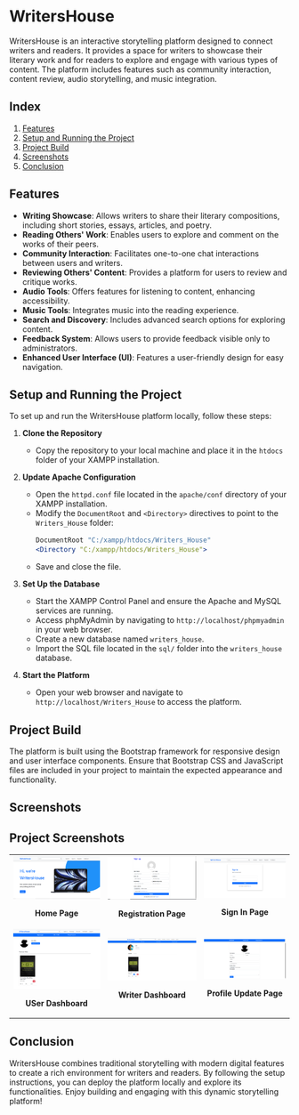 # WritersHouse

WritersHouse is an interactive storytelling platform designed to connect writers and readers. It provides a space for writers to showcase their literary work and for readers to explore and engage with various types of content. The platform includes features such as community interaction, content review, audio storytelling, and music integration.

## Index

1. [Features](#features)
2. [Setup and Running the Project](#setup-and-running-the-project)
3. [Project Build](#project-build)
4. [Screenshots](#screenshots)
5. [Conclusion](#conclusion)

## Features

- **Writing Showcase**: Allows writers to share their literary compositions, including short stories, essays, articles, and poetry.
- **Reading Others' Work**: Enables users to explore and comment on the works of their peers.
- **Community Interaction**: Facilitates one-to-one chat interactions between users and writers.
- **Reviewing Others' Content**: Provides a platform for users to review and critique works.
- **Audio Tools**: Offers features for listening to content, enhancing accessibility.
- **Music Tools**: Integrates music into the reading experience.
- **Search and Discovery**: Includes advanced search options for exploring content.
- **Feedback System**: Allows users to provide feedback visible only to administrators.
- **Enhanced User Interface (UI)**: Features a user-friendly design for easy navigation.

## Setup and Running the Project

To set up and run the WritersHouse platform locally, follow these steps:

1. **Clone the Repository**
   - Copy the repository to your local machine and place it in the `htdocs` folder of your XAMPP installation.

2. **Update Apache Configuration**
   - Open the `httpd.conf` file located in the `apache/conf` directory of your XAMPP installation.
   - Modify the `DocumentRoot` and `<Directory>` directives to point to the `Writers_House` folder:
     ```apache
     DocumentRoot "C:/xampp/htdocs/Writers_House"
     <Directory "C:/xampp/htdocs/Writers_House">
     ```
   - Save and close the file.

3. **Set Up the Database**
   - Start the XAMPP Control Panel and ensure the Apache and MySQL services are running.
   - Access phpMyAdmin by navigating to `http://localhost/phpmyadmin` in your web browser.
   - Create a new database named `writers_house`.
   - Import the SQL file located in the `sql/` folder into the `writers_house` database.

4. **Start the Platform**
   - Open your web browser and navigate to `http://localhost/Writers_House` to access the platform.

## Project Build

The platform is built using the Bootstrap framework for responsive design and user interface components. Ensure that Bootstrap CSS and JavaScript files are included in your project to maintain the expected appearance and functionality.

## Screenshots
## Project Screenshots

<table>
  <tr>
    <td>
      <img src="./images/Homepage.png" alt="Home Page" width="200"/>
      <p align="center"><b>Home Page</b></p>
    </td>
    <td>
      <img src="./images/Registration Page.png" alt="Registration Page" width="200"/>
      <p align="center"><b>Registration Page</b></p>
    </td>
    <td>
      <img src="./images/Login Page.png" alt="Sign In Page" width="200"/>
      <p align="center"><b>Sign In Page</b></p>
    </td>
  </tr>
  <tr>
    <td>
      <img src="./images/User Dashboard.png" alt="Dashboard" width="200"/>
      <p align="center"><b>USer Dashboard</b></p>
    </td>
    <td>
      <img src="./images/Writers Dashboard.png" alt="Dashboard" width="200"/>
      <p align="center"><b>Writer Dashboard</b></p>
    </td>
    <td>
      <img src="./images/Update Profile.png" alt="Settings Page" width="200"/>
      <p align="center"><b>Profile Update Page</b></p>
    </td>
  </tr>
</table>


## Conclusion

WritersHouse combines traditional storytelling with modern digital features to create a rich environment for writers and readers. By following the setup instructions, you can deploy the platform locally and explore its functionalities. Enjoy building and engaging with this dynamic storytelling platform!
